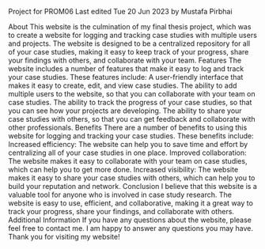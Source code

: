 Project for PROM06
Last edited Tue 20 Jun 2023 by Mustafa Pirbhai

About
This website is the culmination of my final thesis project, which was to create a website for logging and tracking case studies with multiple users and projects. The website is designed to be a centralized repository for all of your case studies, making it easy to keep track of your progress, share your findings with others, and collaborate with your team.
Features
The website includes a number of features that make it easy to log and track your case studies. These features include:
A user-friendly interface that makes it easy to create, edit, and view case studies.
The ability to add multiple users to the website, so that you can collaborate with your team on case studies.
The ability to track the progress of your case studies, so that you can see how your projects are developing.
The ability to share your case studies with others, so that you can get feedback and collaborate with other professionals.
Benefits
There are a number of benefits to using this website for logging and tracking your case studies. These benefits include:
Increased efficiency: The website can help you to save time and effort by centralizing all of your case studies in one place.
Improved collaboration: The website makes it easy to collaborate with your team on case studies, which can help you to get more done.
Increased visibility: The website makes it easy to share your case studies with others, which can help you to build your reputation and network.
Conclusion
I believe that this website is a valuable tool for anyone who is involved in case study research. The website is easy to use, efficient, and collaborative, making it a great way to track your progress, share your findings, and collaborate with others.
Additional Information
If you have any questions about the website, please feel free to contact me. I am happy to answer any questions you may have.
Thank you for visiting my website!


